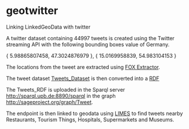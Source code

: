 # geotwitter
Linking LinkedGeoData with twitter

A twitter dataset containing 44997 tweets is created using the Twitter streaming API with the following bounding boxes value of Germany.


{ 5.98865807458, 47.3024876979 }, { 15.0169958839, 54.983104153 }

The locations from the tweet are extracted using [FOX Extractor](http://aksw.org/Projects/FOX.html).

The tweet dataset [Tweets_Dataset](https://github.com/dice-group/geotwitter/blob/master/Tweets_Dataset/) is then converted into a [RDF](https://github.com/dice-group/geotwitter/blob/master/Tweets_RDF.ttl)

The Tweets_RDF is uploaded in the Sparql server http://sparql.upb.de:8890/sparql in the graph http://sageproject.org/graph/Tweet.


The endpoint is then linked to geodata using  [LIMES](http://dice.cs.uni-paderborn.de/projects/active-projects/limes/) to find tweets nearby Restaurants, Tourism Things, Hospitals, Supermarkets and Museums.





